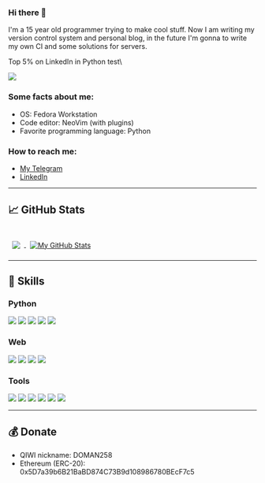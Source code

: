 ### Hi there 👋
<!---first-description-->
I'm a 15 year old programmer trying to make cool stuff. Now I am writing my version control system and personal blog, in the future I'm gonna to write my own CI and some solutions for servers.

Top 5% on LinkedIn in Python test\
<!---end-->

![](https://komarev.com/ghpvc/?username=Konstantin-create)
<br>

<!---second-description-->
### Some facts about me:
- OS: Fedora Workstation
- Code editor: NeoVim (with plugins)
- Favorite programming language: Python
<!---end-->

### How to reach me:
- [My Telegram](https://t.me/hfhjfjooo2993)
- [LinkedIn](https://www.linkedin.com/in/shahov-konstantin/)
___

## &#x1f4c8; GitHub Stats

<br>

<a href="https://github.com/Konstantin-create">
  <img align="center" style="margin:0.5rem" src="https://github-readme-stats.vercel.app/api/top-langs/?username=Konstantin-create&title_color=ffffff&text_color=c9cacc&icon_color=4AB197&bg_color=1A2B34" />
</a>
<a href="https://github.com/Konstantin-create">
  <img align="center" style="margin:0.5rem" src="https://github-readme-stats.vercel.app/api?username=Konstantin-create&show_icons=true&line_height=27&count_private=true&title_color=ffffff&text_color=c9cacc&icon_color=4AB097&bg_color=1A2B34" alt="My GitHub Stats" />
</a>

___

## 💼 Skills
### Python
![](https://img.shields.io/badge/Code-Python-informational?style=flat&logo=python&logoColor=eb4629&color=eb4629)
![](https://img.shields.io/badge/Code-Flask-informational?style=flat&logo=flask&logoColor=eb4629&color=eb4629)
![](https://img.shields.io/badge/Code-SQLite-informational?style=flat&logo=sqlite&logoColor=eb4629&color=eb4629)
![](https://img.shields.io/badge/Code-Telethon-informational?style=flat&logo=telegram&logoColor=eb4629&color=eb4629)
![](https://img.shields.io/badge/Code-pyTelegramBotApi-informational?style=flat&logo=telegram&logoColor=eb4629&color=eb4629)
<br>
### Web
![](https://img.shields.io/badge/Web-Html-informational?style=flat&logo=html5&logoColor=eb4629&color=eb4629)
![](https://img.shields.io/badge/Web-CSS-informational?style=flat&logo=css3&logoColor=eb4629&color=eb4629)
![](https://img.shields.io/badge/Web-JavaScript-informational?style=flat&logo=javascript&logoColor=eb4629&color=eb4629)
![](https://img.shields.io/badge/Web-JQuery-informational?style=flat&logo=jquery&logoColor=eb4629&color=eb4629)
<br>
### Tools
![](https://img.shields.io/badge/Tools-Linux-informational?style=flat&logo=linux&logoColor=eb4629&color=eb4629)
![](https://img.shields.io/badge/Tools-Vim-informational?style=flat&logo=Vim&logoColor=eb4629&color=eb4629)
![](https://img.shields.io/badge/Tools-Git-informational?style=flat&logo=git&logoColor=eb4629&color=eb4629)
![](https://img.shields.io/badge/Tools-GitHub-informational?style=flat&logo=github&logoColor=eb4629&color=eb4629)
![](https://img.shields.io/badge/Tools-Photoshop-informational?style=flat&logo=Adobe-Photoshop&logoColor=eb4629&color=eb4629)
![](https://img.shields.io/badge/Tools-Illustrator-informational?style=flat&logo=Adobe-Illustrator&logoColor=eb4629&color=eb4629)

___

## 💰 Donate
- QIWI nickname: DOMAN258
- Ethereum (ERC-20): 0x5D7a39b6B21BaBD874C73B9d108986780BEcF7c5
